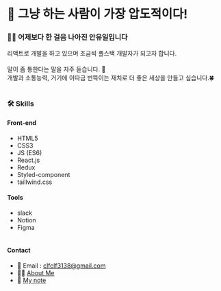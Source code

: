 # 💪 그냥 하는 사람이 가장 압도적이다!

### 👨‍💻 어제보다 한 걸음 나아진 안유일입니다
리액트로 개발을 하고 있으며 조금씩 풀스택 개발자가 되고자 합니다.
</br></br>
말이 좀 통한다는 말을 자주 듣습니다. 💬</br>
개발과 소통능력, 거기에 이따금 번뜩이는 재치로 더 좋은 세상을 만들고 싶습니다.🍀
</br></br>
### 🛠 Skills
#### Front-end
  - HTML5
  - CSS3
  - JS (ES6)
  - React.js
  - Redux
  - Styled-component
  - taillwind.css
#### Tools
  - slack
  - Notion
  - Figma
</br></br>
#### Contact
- 📨  Email : clfclf3138@gmail.com</br>
- 🙋‍♂️  [About Me](https://fantasy-lemongrass-34a.notion.site/Luffy-8856a66c9abb481eb4e68b474ee46cf4)</br>
- 📝  [My note](https://fantasy-lemongrass-34a.notion.site/16cbdf3335844c228d1dee436a3fc73f)
